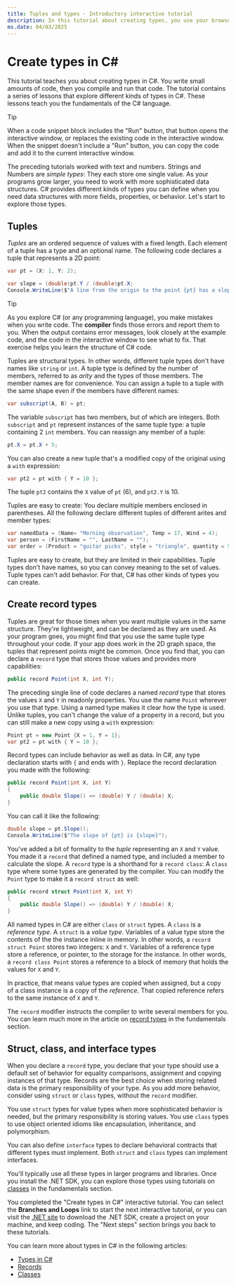 ```yaml
---
title: Tuples and types - Introductory interactive tutorial
description: In this tutorial about creating types, you use your browser to learn C# interactively. You're going to write C# code and see the results of compiling and running your code directly in the browser.
ms.date: 04/03/2025
---
```

# Create types in C\#

This tutorial teaches you about creating types in C#. You write small amounts of code, then you compile and run that code. The tutorial contains a series of lessons that explore different kinds of types in C#. These lessons teach you the fundamentals of the C# language.

> [!TIP]
>
> When a code snippet block includes the "Run" button, that button opens the interactive window, or replaces the existing code in the interactive window. When the snippet doesn't include a "Run" button, you can copy the code and add it to the current interactive window.

The preceding tutorials worked with text and numbers. Strings and Numbers are *simple types*: They each store one single value. As your programs grow larger, you need to work with more sophisticated data structures. C# provides different kinds of types you can define when you need data structures with more fields, properties, or behavior. Let's start to explore those types.

## Tuples

*Tuples* are an ordered sequence of values with a fixed length. Each element of a tuple has a type and an optional name. The following code declares a tuple that represents a 2D point:

```csharp
var pt = (X: 1, Y: 2);

var slope = (double)pt.Y / (double)pt.X;
Console.WriteLine($"A line from the origin to the point {pt} has a slope of {slope}");
```

> [!TIP]
>
> As you explore C# (or any programming language), you make mistakes when you write code. The **compiler** finds those errors and report them to you. When the output contains error messages, look closely at the example code, and the code in the interactive window to see what to fix. That exercise helps you learn the structure of C# code.

Tuples are structural types. In other words, different tuple types don't have names like `string` or `int`. A tuple type is defined by the number of members, referred to as *arity* and the types of those members. The member names are for convenience. You can assign a tuple to a tuple with the same shape even if the members have different names:

```csharp
var subscript(A, B) = pt;
```

The variable `subscript` has two members, but of which are integers. Both `subscript` and `pt` represent instances of the same tuple type: a tuple containing 2 `int` members. You can reassign any member of a tuple:

```csharp
pt.X = pt.X + 5;
```

You can also create a new tuple that's a modified copy of the original using a `with` expression:

```csharp
var pt2 = pt with { Y = 10 };
```

The tuple `pt2` contains the `X` value of `pt` (6), and `pt2.Y` is 10.

Tuples are easy to create: You declare multiple members enclosed in parentheses. All the following declare different tuples of different arites and member types:

```csharp
var namedData = (Name= "Morning observation", Temp = 17, Wind = 4);
var person = (FirstName = "", LastName = "");
var order = (Product = "guitar picks", style = "triangle", quantity = 500, UnitPrice = 0.10m);
```

Tuples are easy to create, but they are limited in their capabilities. Tuple types don't have names, so you can convey meaning to the set of values. Tuple types can't add behavior. For that, C# has other kinds of types you can create.

## Create record types

Tuples are great for those times when you want multiple values in the same structure. They're lightweight, and can be declared as they are used. As your program goes, you might find that you use the same tuple type throughout your code. If your app does work in the 2D graph space, the tuples that represent points might be common. Once you find that, you can declare a `record` type that stores those values and provides more capabilities:

```csharp
public record Point(int X, int Y);
```

The preceding single line of code declares a named *record* type that stores the values `X` and `Y` in readonly properties. You use the name `Point` wherever you use that type. Using a named type makes it clear how the type is used. Unlike tuples, you can't change the value of a property in a record, but you can still make a new copy using a `with` expression:

```csharp
Point pt = new Point {X = 1, Y = 1};
var pt2 = pt with { Y = 10 };
```

Record types can include behavior as well as data. In C#, any type declaration starts with `{` and ends with `}`. Replace the record declaration you made with the following:

```csharp
public record Point(int X, int Y)
{
    public double Slope() => (double) Y / (double) X;
}
```

You can call it like the following:

```csharp
double slope = pt.Slope();
Console.WriteLine($"The slope of {pt} is {slope}");
```

You've added a bit of formality to the *tuple* representing an `X` and `Y` value. You made it a `record` that defined a named type, and included a member to calculate the slope. A `record` type is a shorthand for a `record class`: A `class` type where some types are generated by the compiler. You can modify the `Point` type to make it a `record struct` as well:

```csharp
public record struct Point(int X, int Y)
{
    public double Slope() => (double) Y / (double) X;
}
```

All named types in C# are either `class` or `struct` types. A `class` is a *reference type*. A `struct` is a *value type*. Variables of a value type store the contents of the the instance inline in memory. In other words, a `record struct Point` stores two integers: `X` and `Y`. Variables of a reference type store a reference, or pointer, to the storage for the instance. In other words, a `record class Point` stores a reference to a block of memory that holds the values for `X` and `Y`.

In practice, that means value types are copied when assigned, but a copy of a class instance is a copy of the *reference*. That copied reference refers to the same instance of `X` and `Y`.

The `record` modifier instructs the compiler to write several members for you. You can learn much more in the article on [record types](../../fundamentals/types/records.md) in the fundamentals section.

## Struct, class, and interface types

When you declare a `record` type, you declare that your type should use a default set of behavior for equality comparisons, assignment and copying instances of that type. Records are the best choice when storing related data is the primary responsibility of your type. As you add more behavior, consider using `struct` or `class` types, without the `record` modifier.

You use `struct` types for value types when more sophisticated behavior is needed, but the primary responsibility is storing values. You use `class` types to use object oriented idioms like encapsulation, inheritance, and polymorphism.

You can also define `interface` types to declare behavioral contracts that different types must implement. Both `struct` and `class` types can implement interfaces.

You'll typically use all these types in larger programs and libraries. Once you install the .NET SDK, you can explore those types using tutorials on [classes](../../fundamentals/tutorials/classes.md) in the fundamentals section.

You completed the "Create types in C#" interactive tutorial. You can select the **Branches and Loops** link to start the next interactive tutorial, or you can visit the [.NET site](https://dotnet.microsoft.com/learn/dotnet/hello-world-tutorial/intro) to download the .NET SDK, create a project on your machine, and keep coding. The "Next steps" section brings you back to these tutorials.

You can learn more about types in C# in the following articles:

- [Types in C#](../../fundamentals/types/index.md)
- [Records](../../fundamentals/types/records.md)
- [Classes](../../fundamentals/types/classes.md)
